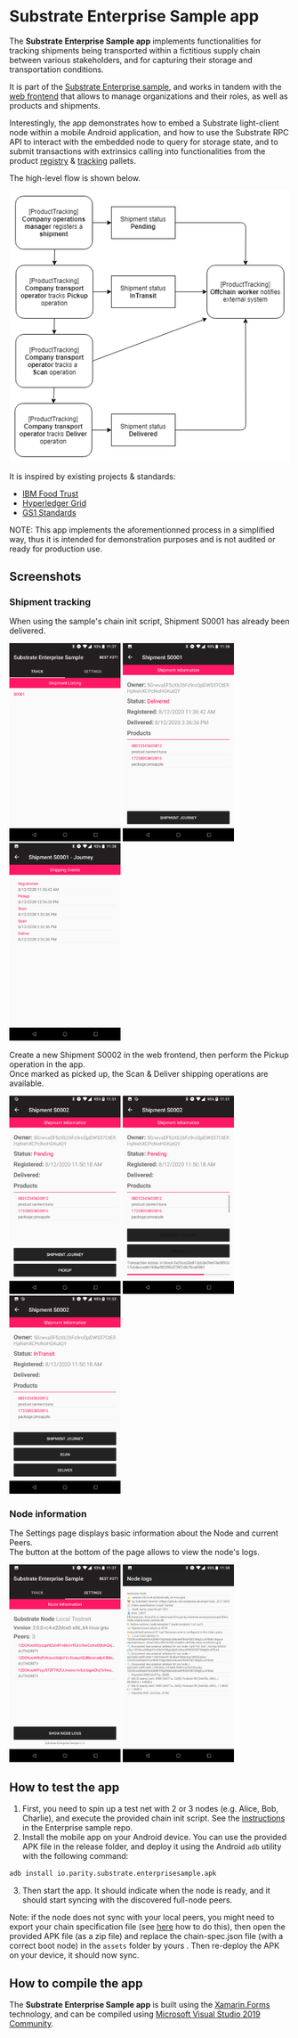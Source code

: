 # Substrate Enterprise Sample app

The **Substrate Enterprise Sample app** implements functionalities for tracking shipments being transported within a fictitious supply chain between various stakeholders, and for capturing their storage and transportation conditions.

It is part of the [Substrate Enterprise sample](https://github.com/substrate-developer-hub/substrate-enterprise-sample), and works in tandem with the [web frontend](https://github.com/substrate-developer-hub/substrate-enterprise-sample/tree/master/ui) that allows to manage organizations and their roles, as well as products and shipments.

Interestingly, the app demonstrates how to embed a Substrate light-client node within a mobile Android application, and how to use the Substrate RPC API to interact with the embedded node to query for storage state, and to submit transactions with extrinsics calling into functionalities from the product [registry](https://github.com/stiiifff/pallet-product-registry) & [tracking](https://github.com/stiiifff/pallet-product-tracking) pallets.

The high-level flow is shown below.

![shipment flow](docs/shipment_flow.png)

It is inspired by existing projects & standards:
- [IBM Food Trust](https://github.com/IBM/IFT-Developer-Zone/wiki/APIs)
- [Hyperledger Grid](https://www.hyperledger.org/use/grid)
- [GS1 Standards](https://www.gs1.org/standards)

NOTE: This app implements the aforementionned process in a simplified way, thus it is intended for demonstration purposes and is not audited or ready for production use.

## Screenshots


### Shipment tracking

<p>When using the sample's chain init script, Shipment S0001 has already been delivered.</p>
<img src="docs/screenshot_1.png" width=200 />
<img src="docs/screenshot_2.png" width=200 />
<img src="docs/screenshot_3.png" width=200 />

<p>Create a new Shipment S0002 in the web frontend, then perform the Pickup operation in the app.
<br/>Once marked as picked up, the Scan & Deliver shipping operations are available.</p>
<img src="docs/screenshot_4.png" width=200 />
<img src="docs/screenshot_5.png" width=200 />
<img src="docs/screenshot_6.png" width=200 />

### Node information

<p>The Settings page displays basic information about the Node and current Peers.<br/>
The button at the bottom of the page allows to view the node's logs.</p>
<img src="docs/screenshot_7.png" width=200 />
<img src="docs/screenshot_8.png" width=200 />

## How to test the app

1. First, you need to spin up a test net with 2 or 3 nodes (e.g. Alice, Bob, Charlie), and execute the provided chain init script. See the [instructions](https://github.com/substrate-developer-hub/substrate-enterprise-sample) in the Enterprise sample repo.
2. Install the mobile app on your Android device. You can use the provided APK file in the release folder, and deploy it using the Android `adb` utility with the following command:

```bash
adb install io.parity.substrate.enterprisesample.apk
```

3. Then start the app. It should indicate when the node is ready, and it should start syncing with the discovered full-node peers.

Note: if the node does not sync with your local peers, you might need to export your chain specification file (see [here](https://substrate.dev/docs/en/tutorials/start-a-private-network/customspec) how to do this), then open the provided APK file (as a zip file) and replace the chain-spec.json file (with a correct boot node) in the `assets` folder by yours . Then re-deploy the APK on your device, it should now sync.

## How to compile the app

The **Substrate Enterprise Sample app** is built using the [Xamarin.Forms](https://github.com/xamarin/Xamarin.Forms) technology, and can be compiled using [Microsoft Visual Studio 2019 Community](https://visualstudio.microsoft.com/vs/community/).
